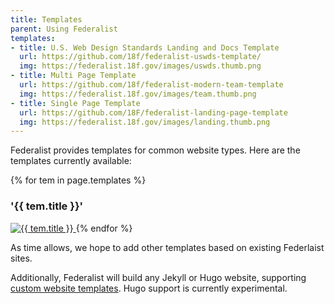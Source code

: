 ```yaml
---
title: Templates
parent: Using Federalist
templates:
- title: U.S. Web Design Standards Landing and Docs Template
  url: https://github.com/18f/federalist-uswds-template/
  img: https://federalist.18f.gov/images/uswds.thumb.png
- title: Multi Page Template
  url: https://github.com/18f/federalist-modern-team-template
  img: https://federalist.18f.gov/images/team.thumb.png
- title: Single Page Template
  url: https://github.com/18F/federalist-landing-page-template
  img: https://federalist.18f.gov/images/landing.thumb.png
---
```


Federalist provides templates for common website types. Here are the templates currently available:

{% for tem in page.templates %}
  <h3>'{{ tem.title }}'</h3>
  <a class='screenshot' href='{{ tem.url }}'>
    <img src='{{ tem.img }}' alt='{{ tem.title }}'>
  </a>
{% endfor %}

As time allows, we hope to add other templates based on existing Federlaist sites.

Additionally, Federalist will build any Jekyll or Hugo website, supporting [custom website templates]({{site.baseurl}}/pages/custom-templates/). Hugo support is currently experimental.
